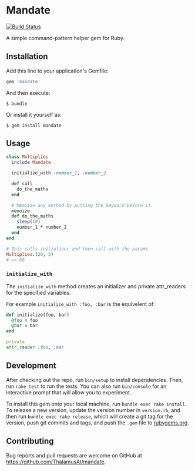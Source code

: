 # Mandate
[![Build Status](https://travis-ci.org/ThalamusAI/mandate.svg?branch=master)](https://travis-ci.org/ThalamusAI/mandate)

A simple command-pattern helper gem for Ruby.

## Installation

Add this line to your application's Gemfile:

```ruby
gem 'mandate'
```

And then execute:

    $ bundle

Or install it yourself as:

    $ gem install mandate

## Usage

```ruby
class Multiplies
  include Mandate

  initialize_with :number_1, :number_2

  def call
    do_the_maths
  end

  # Memoize any method by putting the keyword before it.
  memoize
  def do_the_maths
    sleep(10)
    number_1 * number_2
  end
end

# This calls initializer and then call with the params
Multiplies.(20, 3)
# => 60
```

### `initialize_with`

The `initialize_with` method creates an initializer and private attr_readers for the specified variables.

For example `initialize_with :foo, :bar` is the equivelent of:

```ruby
def initialize(foo, bar)
  @foo = foo
  @bar = bar
end

private
attr_reader :foo, :bar
```

## Development

After checking out the repo, run `bin/setup` to install dependencies. Then, run `rake test` to run the tests. You can also run `bin/console` for an interactive prompt that will allow you to experiment.

To install this gem onto your local machine, run `bundle exec rake install`. To release a new version, update the version number in `version.rb`, and then run `bundle exec rake release`, which will create a git tag for the version, push git commits and tags, and push the `.gem` file to [rubygems.org](https://rubygems.org).

## Contributing

Bug reports and pull requests are welcome on GitHub at https://github.com/ThalamusAI/mandate.
